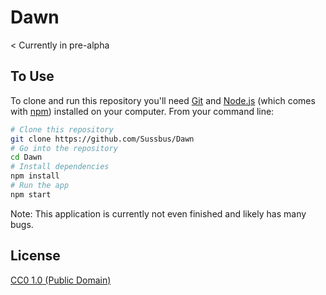 # Dawn
< Currently in pre-alpha

## To Use

To clone and run this repository you'll need [Git](https://git-scm.com) and [Node.js](https://nodejs.org/en/download/) (which comes with [npm](http://npmjs.com)) installed on your computer. From your command line:

```bash
# Clone this repository
git clone https://github.com/Sussbus/Dawn
# Go into the repository
cd Dawn
# Install dependencies
npm install
# Run the app
npm start
```

Note: This application is currently not even finished and likely has many bugs.


## License

[CC0 1.0 (Public Domain)](LICENSE.md)
